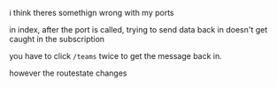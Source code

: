 i think theres somethign wrong with my ports

in index, after the port is called, trying to send data back in doesn't get caught in the subscription

you have to click `/teams` twice to get the message back in.

however the routestate changes

